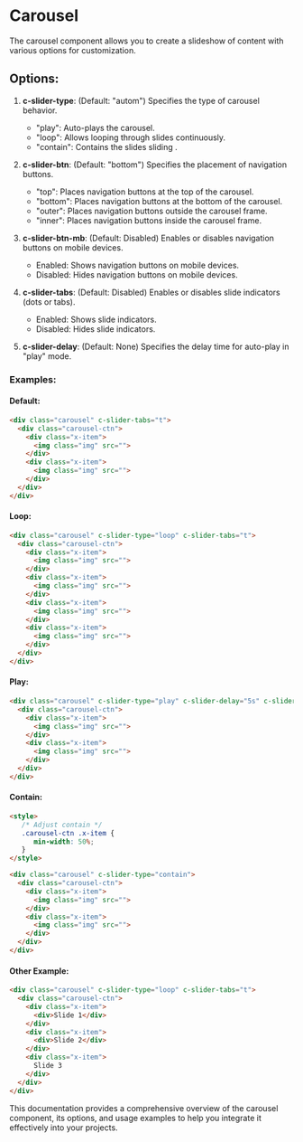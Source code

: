 
# Carousel

The carousel component allows you to create a slideshow of content with various options for customization.

##  Options:

1. **c-slider-type**: (Default: "autom") Specifies the type of carousel behavior.
   - "play": Auto-plays the carousel.
   - "loop": Allows looping through slides continuously.
   - "contain": Contains the slides  sliding .

2. **c-slider-btn**: (Default: "bottom") Specifies the placement of navigation buttons.
   - "top": Places navigation buttons at the top of the carousel.
   - "bottom": Places navigation buttons at the bottom of the carousel.
   - "outer": Places navigation buttons outside the carousel frame.
   - "inner": Places navigation buttons inside the carousel frame.

3. **c-slider-btn-mb**: (Default: Disabled) Enables or disables navigation buttons on mobile devices.
   - Enabled: Shows navigation buttons on mobile devices.
   - Disabled: Hides navigation buttons on mobile devices.

4. **c-slider-tabs**: (Default: Disabled) Enables or disables slide indicators (dots or tabs).
   - Enabled: Shows slide indicators.
   - Disabled: Hides slide indicators.

5. **c-slider-delay**: (Default: None) Specifies the delay time for auto-play in "play" mode.

### Examples:

#### Default:
```html
<div class="carousel" c-slider-tabs="t">
  <div class="carousel-ctn">  
    <div class="x-item">
      <img class="img" src="">
    </div>
    <div class="x-item">
      <img class="img" src="">
    </div> 
  </div>
</div>
```

#### Loop:
```html
<div class="carousel" c-slider-type="loop" c-slider-tabs="t">
  <div class="carousel-ctn">  
    <div class="x-item">
      <img class="img" src="">
    </div>
    <div class="x-item">
      <img class="img" src="">
    </div> 
    <div class="x-item">
      <img class="img" src="">
    </div> 
    <div class="x-item">
      <img class="img" src="">
    </div> 
  </div>
</div>
```

#### Play:
```html
<div class="carousel" c-slider-type="play" c-slider-delay="5s" c-slider-tabs="t">
  <div class="carousel-ctn">  
    <div class="x-item">
      <img class="img" src="">
    </div>
    <div class="x-item">
      <img class="img" src="">
    </div> 
  </div>
</div>
```

#### Contain:
```html
<style>
   /* Adjust contain */
   .carousel-ctn .x-item {
      min-width: 50%;
   }
</style>

<div class="carousel" c-slider-type="contain">
  <div class="carousel-ctn">  
    <div class="x-item">
      <img class="img" src="">
    </div>
    <div class="x-item">
      <img class="img" src="">
    </div> 
  </div>
</div>
```

#### Other Example:
```html
<div class="carousel" c-slider-type="loop" c-slider-tabs="t">
  <div class="carousel-ctn">  
    <div class="x-item">
      <div>Slide 1</div>
    </div>
    <div class="x-item">
      <div>Slide 2</div>
    </div> 
    <div class="x-item">
      Slide 3
    </div> 
  </div>
</div>
```

This documentation provides a comprehensive overview of the carousel component, its options, and usage examples to help you integrate it effectively into your projects.
